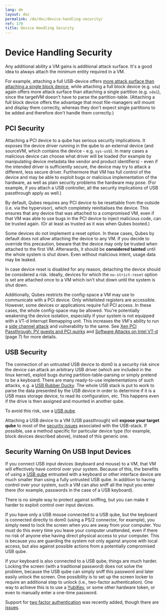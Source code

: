 ```yaml
---
lang: de
layout: doc
permalink: /de/doc/device-handling-security/
ref: 170
title: Device Handling Security
---
```


# Device Handling Security
<a id="device-handling-security"></a>

Any additional ability a VM gains is additional attack surface.
It's a good idea to always attach the minimum entity required in a VM.

For example, attaching a full USB-device offers [more attack surface than attaching a single block device][USB security], while
attaching a full block device (e.g. `sda`) again offers more attack surface than attaching a single partition (e.g. `sda1`), since the targetVM doesn't have to parse the partition-table.
(Attaching a full block device offers the advantage that most file-managers will mount and display them correctly, whereas they don't expect single partitions to be added and therefore don't handle them correctly.)

## PCI Security
<a id="pci-security"></a>

Attaching a PCI device to a qube has serious security implications.
It exposes the device driver running in the qube to an external device (and sourceVM, which contains the device - e.g. `sys-usb`).
In many cases a malicious device can choose what driver will be loaded (for example by manipulating device metadata like vendor and product identifiers) - even if the intended driver is sufficiently secure, the device may try to attack a different, less secure driver.
Furthermore that VM has full control of the device and may be able to exploit bugs or malicious implementation of the hardware, as well as plain security problems the hardware may pose.
(For example, if you attach a USB controller, all the security implications of USB passthrough apply as well.)

By default, Qubes requires any PCI device to be resettable from the outside (i.e. via the hypervisor), which completely reinitialises the device.
This ensures that any device that was attached to a compromised VM, even if that VM was able to use bugs in the PCI device to inject malicious code, can be trusted again.
(Or at least as trusted as it was when Qubes booted.)

Some devices do not implement a reset option.
In these cases, Qubes by default does not allow attaching the device to any VM.
If you decide to override this precaution, beware that the device may only be trusted when attached to the first VM.
Afterwards, it should be **considered tainted** until the whole system is shut down.
Even without malicious intent, usage data may be leaked.

In case device reset is disabled for any reason, detaching the device should be considered a risk.
Ideally, devices for which the `no-strict-reset` option is set are attached once to a VM which isn't shut down until the system is shut down.

Additionally, Qubes restricts the config-space a VM may use to communicate with a PCI device.
Only whitelisted registers are accessible.
However, some devices or applications require full PCI access.
In these cases, the whole config-space may be allowed.
You're potentially weakening the device isolation, especially if your system is not equipped with a VT-d Interrupt Remapping unit.
This increases the VM's ability to run a [side channel attack] and vulnerability to the same.
See [Xen PCI Passthrough: PV guests and PCI quirks] and [Software Attacks on Intel VT-d] \(page 7) for more details.

## USB Security
<a id="usb-security"></a>

The connection of an untrusted USB device to dom0 is a security risk since the device can attack an arbitrary USB driver (which are included in the linux kernel), exploit bugs during partition-table-parsing or simply pretend to be a keyboard.
There are many ready-to-use implementations of such attacks, e.g. a [USB Rubber Ducky][rubber duck].
The whole USB stack is put to work to parse the data presented by the USB device in order to determine if it is a USB mass storage device, to read its configuration, etc.
This happens even if the drive is then assigned and mounted in another qube.

To avoid this risk, use a [USB qube].

Attaching a USB device to a VM (USB passthrough) will **expose your target qube** to most of the [security issues][USB security] associated with the USB-stack.
If possible, use a method specific for particular device type (for example, block devices described above), instead of this generic one.

## Security Warning On USB Input Devices
<a id="security-warning-on-usb-input-devices"></a>

If you connect USB input devices (keyboard and mouse) to a VM, that VM will effectively have control over your system.
Because of this, the benefits of using a [USB qube] entrusted with a keyboard or other interface device are much smaller than using a fully untrusted USB qube.
In addition to having control over your system, such a VM can also sniff all the input you enter there (for example, passwords in the case of a USB keyboard).

There is no simple way to protect against sniffing, but you can make it harder to exploit control over input devices.

If you have only a USB mouse connected to a USB qube, but the keyboard is connected directly to dom0 (using a PS/2 connector, for example), you simply need to lock the screen when you are away from your computer.
You must do this every time you leave your computer unattended, even if there no risk of anyone else having direct physical access to your computer.
This is because you are guarding the system not only against anyone with local access, but also against possible actions from a potentially compromised USB qube.

If your keyboard is also connected to a USB qube, things are much harder.
Locking the screen (with a traditional password) does not solve the problem, because the USB qube can simply sniff this password and later easily unlock the screen.
One possibility is to set up the screen locker to require an additional step to unlock (i.e., two-factor authentication).
One way to achieve this is to use a [YubiKey], or some other hardware token, or even to manually enter a one-time password.

Support for [two factor authentication][qubes u2f proxy] was recently added, though there are [issues][4661].

[USB security]:https://blog.invisiblethings.org/2011/05/31/usb-security-challenges.html "ITL blog post on USB security"
[rubber duck]: https://shop.hak5.org/products/usb-rubber-ducky-deluxe
[USB qube]: /de/doc/usb-qubes/
[YubiKey]: /de/doc/YubiKey/
[qubes u2f proxy]: /news/2018/09/11/qubes-u2f-proxy/
[4661]: https://github.com/QubesOS/qubes-issues/issues/4661
[side channel attack]: https://en.wikipedia.org/wiki/Side-channel_attack
[Xen PCI Passthrough: PV guests and PCI quirks]: https://wiki.xenproject.org/wiki/Xen_PCI_Passthrough#PV_guests_and_PCI_quirks
[Software Attacks on Intel VT-d]: https://invisiblethingslab.com/resources/2011/Software%20Attacks%20on%20Intel%20VT-d.pdf